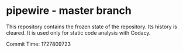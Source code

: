 # pipewire - master branch

This repository contains the frozen state of the repository.
Its history is cleared. It is used only for static code
analysis with Codacy.

Commit Time: 1727809723